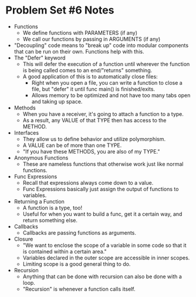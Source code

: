 # Problem Set #6 Notes

- Functions
  - We define functions with PARAMETERS (if any)
  - We call our functions by passing in ARGUMENTS (if any)
- "Decoupling" code means to "break up" code into modular components that can be run on their own. Functions help with this.
- The "Defer" keyword
  - This will defer the execution of a function until wherever the function is being called comes to an end/"returns" something.
  - A good application of this is to automatically close files:
    - Right when you open a file, you can write a function to close a file, but "defer" it until func main() is finished/exits.
    - Allows memory to be optimized and not have too many tabs open and taking up space.
- Methods
  - When you have a receiver, it's going to attach a function to a type.
  - As a result, any VALUE of that TYPE then has access to the METHOD.
- Interfaces
  - They allow us to define behavior and utilize polymorphism.
  - A VALUE can be of more than one TYPE.
  - "If you have these METHODS, you are also of my TYPE."
- Anonymous Functions
  - These are nameless functions that otherwise work just like normal functions.
- Func Expressions
  - Recall that expressions always come down to a value.
  - Func Expressions basically just assign the output of functions to variables.
- Returning a Function
  - A function is a type, too!
  - Useful for when you want to build a func, get it a certain way, and return something else.
- Callbacks
  - Callbacks are passing functions as arguments.
- Closure
  - "We want to enclose the scope of a variable in some code so that it is contained within a certain area."
  - Variables declared in the outer scope are accessible in inner scopes.
  - Limiting scope is a good general thing to do.
- Recursion
  - Anything that can be done with recursion can also be done with a loop.
  - "Recursion" is whenever a function calls itself.
